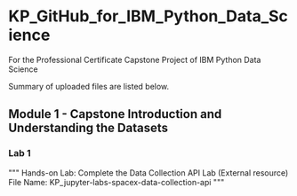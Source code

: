 # KP_GitHub_for_IBM_Python_Data_Science

For the Professional Certificate Capstone Project of IBM Python Data Science

Summary of uploaded files are listed below.

## Module 1 - Capstone Introduction and Understanding the Datasets
### Lab 1
"""
Hands-on Lab: Complete the Data Collection API Lab (External resource) 
File Name: KP_jupyter-labs-spacex-data-collection-api
"""
